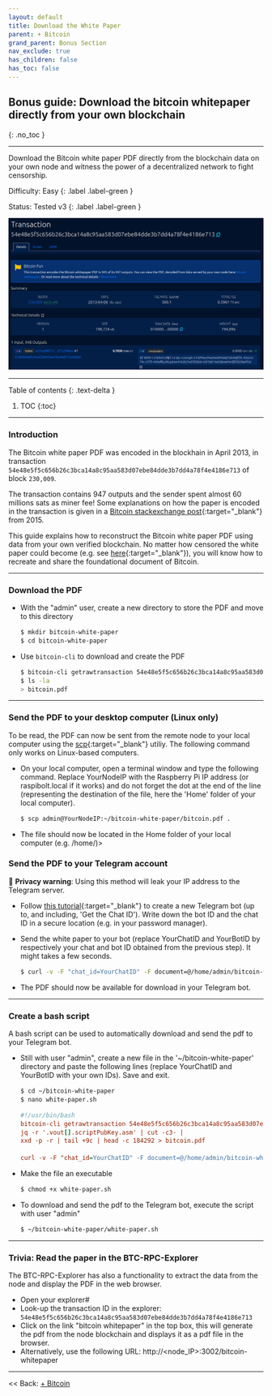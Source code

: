 ```yaml
---
layout: default
title: Download the White Paper
parent: + Bitcoin
grand_parent: Bonus Section
nav_exclude: true
has_children: false
has_toc: false
---
```


## Bonus guide: Download the bitcoin whitepaper directly from your own blockchain
{: .no_toc }

---

Download the Bitcoin white paper PDF directly from the blockchain data on your own node and witness the power of a decentralized network to fight censorship. 

Difficulty: Easy
{: .label .label-green }

Status: Tested v3
{: .label .label-green }

![white paper transaction](../../images/white-paper-transac.png)

---

Table of contents
{: .text-delta }

1. TOC
{:toc}

---

### Introduction

The Bitcoin white paper PDF was encoded in the blockhain in April 2013, in transaction `54e48e5f5c656b26c3bca14a8c95aa583d07ebe84dde3b7dd4a78f4e4186e713` of block `230,009`.  

The transaction contains 947 outputs and the sender spent almost 60 millions sats as miner fee! Some explanations on how the paper is encoded in the transaction is given in a [Bitcoin stackexchange post](https://bitcoin.stackexchange.com/questions/35959/how-is-the-whitepaper-decoded-from-the-blockchain-tx-with-1000x-m-of-n-multisi/35970#35970){:target="_blank"} from 2015.  

This guide explains how to reconstruct the Bitcoin white paper PDF using data from your own verified blockchain. No matter how censored the white paper could become (e.g. see [here](https://bitcoinmagazine.com/business/copa-suing-craig-wright-over-bitcoin-white-paper-claims){:target="_blank"}), you will know how to recreate and share the foundational document of Bitcoin.

---

### Download the PDF

* With the "admin" user, create a new directory to store the PDF and move to this directory

  ```sh
  $ mkdir bitcoin-white-paper
  $ cd bitcoin-white-paper
  ```

* Use `bitcoin-cli` to download and create the PDF

  ```sh
  $ bitcoin-cli getrawtransaction 54e48e5f5c656b26c3bca14a8c95aa583d07ebe84dde3b7dd4a78f4e4186e713 true | jq -r '.vout[].scriptPubKey.asm' | cut -c3- | xxd -p -r | tail +9c | head -c 184292 > bitcoin.pdf
  $ ls -la
  > bitcoin.pdf
  ```

---
  
### Send the PDF to your desktop computer (Linux only)
  
To be read, the PDF can now be sent from the remote node to your local computer using the [scp](https://www.man7.org/linux/man-pages/man1/scp.1.html){:target="_blank"} utiliy. The following command only works on Linux-based computers.

* On your local computer, open a terminal window and type the following command. Replace YourNodeIP with the Raspberry Pi IP address (or raspibolt.local if it works) and do not forget the dot at the end of the line (representing the destination of the file, here the 'Home' folder of your local computer).

  ```sh
  $ scp admin@YourNodeIP:~/bitcoin-white-paper/bitcoin.pdf .
  ```
  
* The file should now be located in the Home folder of your local computer (e.g. /home/<username>)>
  
### Send the PDF to your Telegram account

🚨 **Privacy warning**: Using this method will leak your IP address to the Telegram server.

* Follow [this tutorial](https://www.shellhacks.com/telegram-api-send-message-personal-notification-bot/){:target="_blank"} to create a new Telegram bot (up to, and including, 'Get the Chat ID'). Write down the bot ID and the chat ID in a secure location (e.g. in your password manager).

* Send the white paper to your bot (replace YourChatID and YourBotID by respectively your chat and bot ID obtained from the previous step). It might takes a few seconds.

  ```sh
  $ curl -v -F "chat_id=YourChatID" -F document=@/home/admin/bitcoin-white-paper/bitcoin.pdf https://api.telegram.org/botYourBotID/sendDocument
  ```
  
* The PDF should now be available for download in your Telegram bot.
  
---

### Create a bash script 

A bash script can be used to automatically download and send the pdf to your Telegram bot.

* Still with user "admin", create a new file in the '~/bitcoin-white-paper' directory and paste the following lines (replace YourChatID and YourBotID with your own IDs). Save and exit.

  ```sh
  $ cd ~/bitcoin-white-paper
  $ nano white-paper.sh
  ```
  
  ```ini
  #!/usr/bin/bash
  bitcoin-cli getrawtransaction 54e48e5f5c656b26c3bca14a8c95aa583d07ebe84dde3b7dd4a78f4e4186e713 true |
  jq -r '.vout[].scriptPubKey.asm' | cut -c3- |
  xxd -p -r | tail +9c | head -c 184292 > bitcoin.pdf

  curl -v -F "chat_id=YourChatID" -F document=@/home/admin/bitcoin-white-paper/bitcoin.pdf https://api.telegram.org/botYourBotID/sendDocument
  ```
  
* Make the file an executable

  ```sh
  $ chmod +x white-paper.sh
  ```

* To download and send the pdf to the Telegram bot, execute the script with user "admin"

  ```sh
  $ ~/bitcoin-white-paper/white-paper.sh
  ```

---
  
### Trivia: Read the paper in the BTC-RPC-Explorer 

The BTC-RPC-Explorer has also a functionality to extract the data from the node and display the PDF in the web browser.
* Open your explorer#
* Look-up the transaction ID in the explorer: `54e48e5f5c656b26c3bca14a8c95aa583d07ebe84dde3b7dd4a78f4e4186e713`
* Click on the link "bitcoin whitepaper" in the top box, this will generate the pdf from the node blockchain and displays it as a pdf file in the browser.
* Alternatively, use the following URL: http://<node_IP>:3002/bitcoin-whitepaper
  
---

<< Back: [+ Bitcoin](index.md)
